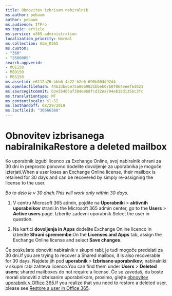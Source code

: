 ```yaml
---
title: Obnovitev izbrisan nabiralnik
ms.author: pebaum
author: pebaum
ms.audience: ITPro
ms.topic: article
ms.service: o365-administration
localization_priority: Normal
ms.collection: Adm_O365
ms.custom:
- "360"
- "3500005"
search.appverid:
- MOE150
- MED150
- MBS150
ms.assetid: e6112a76-bbb6-4c22-b2e6-690b004d92d4
ms.openlocfilehash: 44b23be5e75a0669821bbeb07b0f064eeef6d021
ms.sourcegitcommit: b3e55405af384e868fcd32ea794eb15d1356c3fc
ms.translationtype: MT
ms.contentlocale: sl-SI
ms.lasthandoff: 08/29/2019
ms.locfileid: "36666388"
---
```

# <a name="restore-a-deleted-mailbox"></a><span data-ttu-id="32c30-102">Obnovitev izbrisanega nabiralnika</span><span class="sxs-lookup"><span data-stu-id="32c30-102">Restore a deleted mailbox</span></span>

<span data-ttu-id="32c30-103">Ko uporabnik izgubi licenco za Exchange Online, svoj nabiralnik ohrani za 30 dni in preprosto ponovno dodelite dovoljenje za uporabnika je mogoče izterjati.</span><span class="sxs-lookup"><span data-stu-id="32c30-103">When a user loses an Exchange Online license, their mailbox is retained for 30 days and can be recovered by simply re-assigning the license to the user.</span></span>
  
 <span data-ttu-id="32c30-104">*Bo to delo le v 30 dneh.*</span><span class="sxs-lookup"><span data-stu-id="32c30-104">*This will work only within 30 days.*</span></span>  
  
1. <span data-ttu-id="32c30-105">V centru Microsoft 365 admin, pojdite na **Uporabniki** \> **aktivnih uporabnikov** strani.</span><span class="sxs-lookup"><span data-stu-id="32c30-105">In the Microsoft 365 admin center, go to the **Users** \> **Active users** page.</span></span> <span data-ttu-id="32c30-106">Izberite zadevni uporabnik.</span><span class="sxs-lookup"><span data-stu-id="32c30-106">Select the user in question.</span></span>

2. <span data-ttu-id="32c30-107">Na kartici **dovoljenja in Apps** dodelite Exchange Online licenco in izberite **Shrani spremembe**.</span><span class="sxs-lookup"><span data-stu-id="32c30-107">On the **Licenses and Apps** tab, assign the Exchange Online license and select **Save changes**.</span></span>

<span data-ttu-id="32c30-108">Če poskušate obnoviti nabiralnik v skupni rabi, je tudi mogoče predelati za 30 dni.</span><span class="sxs-lookup"><span data-stu-id="32c30-108">If you are trying to recover a Shared mailbox, it is also recoverable for 30 days.</span></span> <span data-ttu-id="32c30-109">Najdete jih pod **uporabnik** \> **Izbrisano uporabnikov**; nabiralniki v skupni rabi zahteva licenco.</span><span class="sxs-lookup"><span data-stu-id="32c30-109">You can find them under **Users** \> **Deleted users**; shared mailboxes do not require a license.</span></span> <span data-ttu-id="32c30-110">Če se zavedaš, da boste morali obnoviti z izbrisanim uporabnikom, prosimo, glejte [obnovitev uporabnik v Office 365](https://docs.microsoft.com/office365/admin/add-users/restore-user).</span><span class="sxs-lookup"><span data-stu-id="32c30-110">If you realize that you need to restore a deleted user, please see [Restore a user in Office 365](https://docs.microsoft.com/office365/admin/add-users/restore-user).</span></span>
  